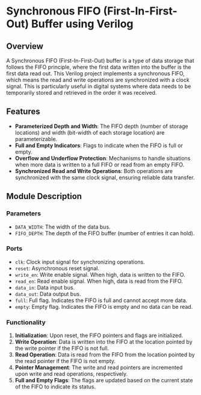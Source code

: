 # Synchronous FIFO (First-In-First-Out) Buffer using Verilog

## Overview

A Synchronous FIFO (First-In-First-Out) buffer is a type of data storage that follows the FIFO principle, where the first data written into the buffer is the first data read out. This Verilog project implements a synchronous FIFO, which means the read and write operations are synchronized with a clock signal. This is particularly useful in digital systems where data needs to be temporarily stored and retrieved in the order it was received.

## Features

- **Parameterized Depth and Width**: The FIFO depth (number of storage locations) and width (bit-width of each storage location) are parameterizable.
- **Full and Empty Indicators**: Flags to indicate when the FIFO is full or empty.
- **Overflow and Underflow Protection**: Mechanisms to handle situations when more data is written to a full FIFO or read from an empty FIFO.
- **Synchronized Read and Write Operations**: Both operations are synchronized with the same clock signal, ensuring reliable data transfer.

## Module Description

### Parameters

- `DATA_WIDTH`: The width of the data bus.
- `FIFO_DEPTH`: The depth of the FIFO buffer (number of entries it can hold).

### Ports

- `clk`: Clock input signal for synchronizing operations.
- `reset`: Asynchronous reset signal.
- `write_en`: Write enable signal. When high, data is written to the FIFO.
- `read_en`: Read enable signal. When high, data is read from the FIFO.
- `data_in`: Data input bus.
- `data_out`: Data output bus.
- `full`: Full flag. Indicates the FIFO is full and cannot accept more data.
- `empty`: Empty flag. Indicates the FIFO is empty and no data can be read.

### Functionality

1. **Initialization**: Upon reset, the FIFO pointers and flags are initialized.
2. **Write Operation**: Data is written into the FIFO at the location pointed by the write pointer if the FIFO is not full.
3. **Read Operation**: Data is read from the FIFO from the location pointed by the read pointer if the FIFO is not empty.
4. **Pointer Management**: The write and read pointers are incremented upon write and read operations, respectively.
5. **Full and Empty Flags**: The flags are updated based on the current state of the FIFO to indicate its status.
